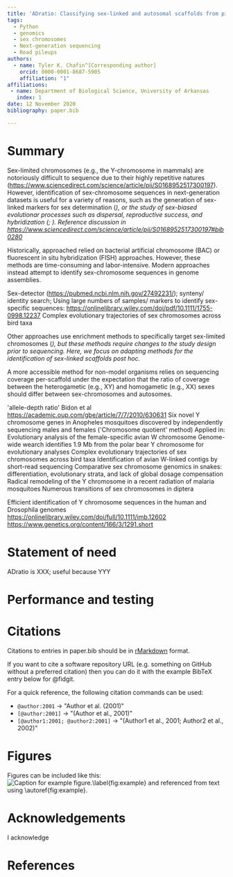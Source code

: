 ```yaml
---
title: 'ADratio: Classifying sex-linked and autosomal scaffolds from pileup data'
tags:
  - Python
  - genomics
  - sex chromosomes
  - Next-generation sequencing
  - Read pileups
authors:
  - name: Tyler K. Chafin^[Corresponding author]
    orcid: 0000-0001-8687-5905
    affiliation: "1" 
affiliations:
 - name: Department of Biological Science, University of Arkansas
   index: 1
date: 12 November 2020
bibliography: paper.bib

---
```


# Summary

Sex-limited chromosomes (e.g., the Y-chromosome in mammals) are notoriously difficult to sequence due to their highly repetitive natures (https://www.sciencedirect.com/science/article/pii/S0168952517300197). However, identification of sex-chromosome sequences in next-generation datasets is useful for a variety of reasons, such as the generation of sex-linked markers for sex determination (<CITE>), or the study of sex-biased evolutionar processes such as dispersal, reproductive success, and hybridization (<CITE>; <CITE>). Reference discussion in https://www.sciencedirect.com/science/article/pii/S0168952517300197#bib0280

Historically, approached relied on bacterial artificial chromosome (BAC) or fluorescent in situ hybridization (FISH) approaches. However, these methods are time-consuming and labor-intensive. Modern approaches instead attempt to identify sex-chromosome sequences in genome assemblies. 

Sex-detector (https://pubmed.ncbi.nlm.nih.gov/27492231/); synteny/ identity search; 
Using large numbers of samples/ markers to identify sex-specific sequences: https://onlinelibrary.wiley.com/doi/pdf/10.1111/1755-0998.12237
Complex evolutionary trajectories of sex chromosomes across bird taxa

Other approaches use enrichment methods to specifically target sex-limited chromosomes (<CITE>), but these methods require changes to the study design prior to sequencing. Here, we focus on adapting methods for the identification of sex-linked scaffolds post hoc. 


A more accessible method for non-model organisms relies on sequencing coverage per-scaffold under the expectation that the ratio of coverage between the heterogametic (e.g., XY) and homogametic (e.g., XX) sexes should differ between sex-chromosomes and autosomes.

'allele-depth ratio' Bidon et al https://academic.oup.com/gbe/article/7/7/2010/630631
Six novel Y chromosome genes in Anopheles mosquitoes discovered by independently sequencing males and females ('Chromosome quotient' method)
  Applied in:
    Evolutionary analysis of the female-specific avian W chromosome
    Genome-wide wearch identifies 1.9 Mb from the polar bear Y chromosome for evolutionary analyses
    Complex evolutionary trajectories of sex chromosomes across bird taxa
    Identification of avian W-linked contigs by short-read sequencing
    Comparative sex chromosome genomics in snakes: differentiation, evolutionary strata, and lack of global dosage compensation
    Radical remodeling of the Y chromosome in a recent radiation of malaria mosquitoes
    Numerous transitions of sex chromosomes in diptera
   

Efficient identification of Y chromosome sequences in the human and Drosophila genomes
https://onlinelibrary.wiley.com/doi/full/10.1111/imb.12602
https://www.genetics.org/content/166/3/1291.short

# Statement of need
ADratio is XXX; useful because YYY



# Performance and testing



# Citations

Citations to entries in paper.bib should be in
[rMarkdown](http://rmarkdown.rstudio.com/authoring_bibliographies_and_citations.html)
format.

If you want to cite a software repository URL (e.g. something on GitHub without a preferred
citation) then you can do it with the example BibTeX entry below for @fidgit.

For a quick reference, the following citation commands can be used:
- `@author:2001`  ->  "Author et al. (2001)"
- `[@author:2001]` -> "(Author et al., 2001)"
- `[@author1:2001; @author2:2001]` -> "(Author1 et al., 2001; Author2 et al., 2002)"

# Figures

Figures can be included like this:
![Caption for example figure.\label{fig:example}](figure.png)
and referenced from text using \autoref{fig:example}.

# Acknowledgements

I acknowledge

# References
